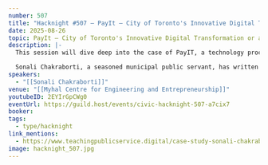 ```yaml
---
number: 507
title: "Hacknight #507 – PayIt – City of Toronto's Innovative Digital Transformation or an Accountability Failure?"
date: 2025-08-26
topic: PayIt – City of Toronto's Innovative Digital Transformation or an Accountability Failure?
description: |-
  This session will dive deep into the case of PayIT, a technology procurement at the City of Toronto that sowed controversy from the outset and ended in an Auditor General's review and premature end to the contract.

  Sonali Chakraborti, a seasoned municipal public servant, has written up a award winning teaching case on the topic, that public servants and interested civic leaders can learn from.
speakers:
  - "[[Sonali Chakraborti]]"
venue: "[[Myhal Centre for Engineering and Entrepreneurship]]"
youtubeID: 2EYIrGpCWg0
eventUrl: https://guild.host/events/civic-hacknight-507-a7cix7
booker:
tags:
  - type/hacknight
link_mentions:
  - https://www.teachingpublicservice.digital/case-study-sonali-chakraborti
image: hacknight_507.jpg
---
```

